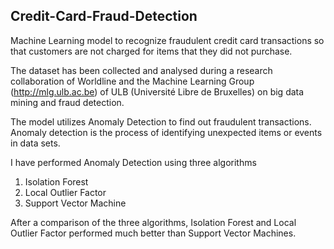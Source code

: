 ## Credit-Card-Fraud-Detection

Machine Learning model to recognize fraudulent credit card transactions so that customers are not charged for items that they did not purchase.

The dataset has been collected and analysed during a research collaboration of Worldline and the Machine Learning Group (http://mlg.ulb.ac.be) of ULB (Université Libre de Bruxelles) on big data mining and fraud detection.

The model utilizes Anomaly Detection to find out fraudulent transactions. Anomaly detection is the process of identifying unexpected items or events in data sets.

I have performed Anomaly Detection using three algorithms
1) Isolation Forest
2) Local Outlier Factor
3) Support Vector Machine

After a comparison of the three algorithms, Isolation Forest and Local Outlier Factor performed much better than Support Vector Machines.
